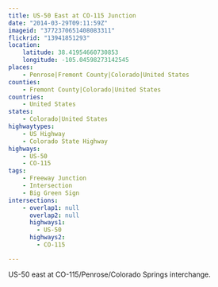 ```yaml
---
title: US-50 East at CO-115 Junction
date: "2014-03-29T09:11:59Z"
imageid: "3772370651408083311"
flickrid: "13941851293"
location:
    latitude: 38.41954660730853
    longitude: -105.04598273142545
places:
    - Penrose|Fremont County|Colorado|United States
counties:
    - Fremont County|Colorado|United States
countries:
    - United States
states:
    - Colorado|United States
highwaytypes:
    - US Highway
    - Colorado State Highway
highways:
    - US-50
    - CO-115
tags:
    - Freeway Junction
    - Intersection
    - Big Green Sign
intersections:
    - overlap1: null
      overlap2: null
      highways1:
        - US-50
      highways2:
        - CO-115

---
```

US-50 east at CO-115/Penrose/Colorado Springs interchange.